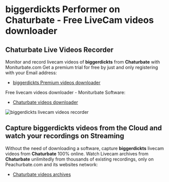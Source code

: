 # biggerdickts Performer on Chaturbate - Free LiveCam videos downloader

## Chaturbate Live Videos Recorder

Monitor and record livecam videos of **biggerdickts** from **Chaturbate** with Moniturbate.com
Get a premium trial for free by just and only registering with your Email address:
* [biggerdickts Premium videos downloader](https://moniturbate.com/request-demo-licence-key.html)

Free livecam videos downloader - Moniturbate Software:
* [Chaturbate videos downloader](https://moniturbate.com/moniturbate-download-software.html)

![biggerdickts livecam videos recorder](https://peachurnet.com/templates/moniturbate-software.png)


## Capture biggerdickts videos from the Cloud and watch your recordings on Streaming

Without the need of downloading a software, capture **biggerdickts** livecam videos from **Chaturbate** 100% online.
Watch Livecam archives from **Chaturbate** unlimitedly from thousands of existing recordings, only on Peachurbate.com and its websites network:
* [Chaturbate videos archives](https://peachurnet.com/)